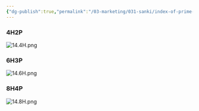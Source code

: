 ```yaml
---
{"dg-publish":true,"permalink":"/03-marketing/031-sanki/index-of-prime-sk-56-a-2019/","tags":["SKProductLib"]}
---
```



### 4H2P

![14.4H.png](/img/user/03%20Marketing/031%20SANKI%E4%BA%A7%E5%93%81%E8%B5%84%E6%96%99/assets/Index%20of%20Prime%20SK56A%202019/14.4H.png)
### 6H3P

![14.6H.png](/img/user/03%20Marketing/031%20SANKI%E4%BA%A7%E5%93%81%E8%B5%84%E6%96%99/assets/Index%20of%20Prime%20SK56A%202019/14.6H.png)

### 8H4P

![14.8H.png](/img/user/03%20Marketing/031%20SANKI%E4%BA%A7%E5%93%81%E8%B5%84%E6%96%99/assets/Index%20of%20Prime%20SK56A%202019/14.8H.png)